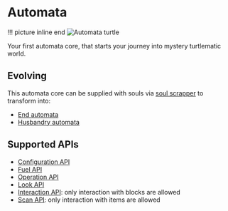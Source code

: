 # Automata

!!! picture inline end
    ![Automata turtle](automata_turtle.png)

Your first automata core, that starts your journey into mystery turtlematic world.

## Evolving

This automata core can be supplied with souls via [soul scrapper](soul_scrapper.md) to transform into:

- [End automata](end.md)
- [Husbandry automata](husbandry.md)

## Supported APIs

- [Configuration API](configuration.md)
- [Fuel API](fuel.md)
- [Operation API](operation.md)
- [Look API](look.md)
- [Interaction API](interaction.md): only interaction with blocks are allowed
- [Scan API](scan.md): only interaction with items are allowed
